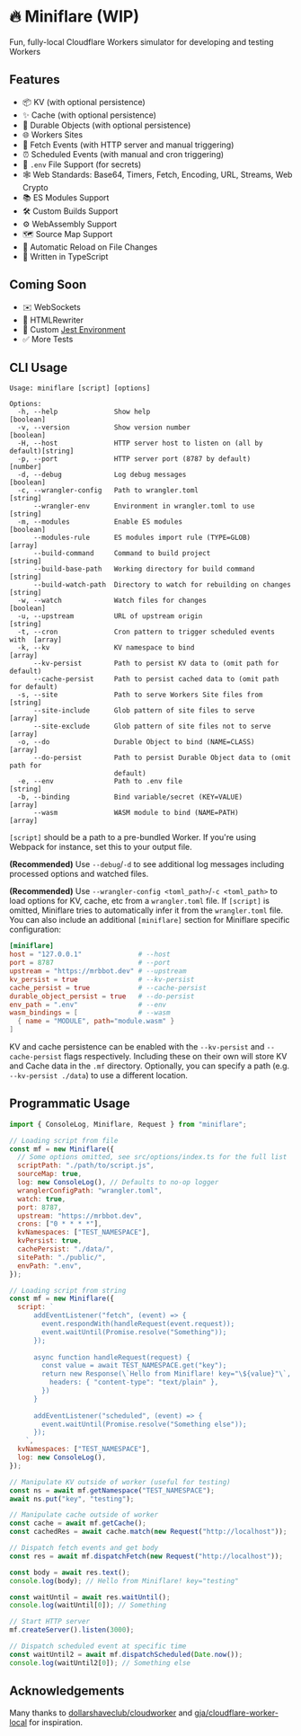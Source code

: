 # 🔥 Miniflare (WIP)

Fun, fully-local Cloudflare Workers simulator for developing and testing Workers

## Features

- 📦 KV (with optional persistence)
- ✨ Cache (with optional persistence)
- 📌 Durable Objects (with optional persistence)
- 🌐 Workers Sites
- 📨 Fetch Events (with HTTP server and manual triggering)
- ⏰ Scheduled Events (with manual and cron triggering)
- 🔑 `.env` File Support (for secrets)
- 🕸 Web Standards: Base64, Timers, Fetch, Encoding, URL, Streams, Web Crypto
- 📚 ES Modules Support
- 🛠 Custom Builds Support
- ⚙️ WebAssembly Support
- 🗺 Source Map Support
- 👀 Automatic Reload on File Changes
- 💪 Written in TypeScript

## Coming Soon

- ✉️ WebSockets
- 📄 HTMLRewriter
- 🤹 Custom [Jest Environment](https://jestjs.io/docs/configuration#testenvironment-string)
- ✅ More Tests

## CLI Usage

```
Usage: miniflare [script] [options]

Options:
  -h, --help              Show help                                    [boolean]
  -v, --version           Show version number                          [boolean]
  -H, --host              HTTP server host to listen on (all by default)[string]
  -p, --port              HTTP server port (8787 by default)            [number]
  -d, --debug             Log debug messages                           [boolean]
  -c, --wrangler-config   Path to wrangler.toml                         [string]
      --wrangler-env      Environment in wrangler.toml to use           [string]
  -m, --modules           Enable ES modules                            [boolean]
      --modules-rule      ES modules import rule (TYPE=GLOB)             [array]
      --build-command     Command to build project                      [string]
      --build-base-path   Working directory for build command           [string]
      --build-watch-path  Directory to watch for rebuilding on changes  [string]
  -w, --watch             Watch files for changes                      [boolean]
  -u, --upstream          URL of upstream origin                        [string]
  -t, --cron              Cron pattern to trigger scheduled events with  [array]
  -k, --kv                KV namespace to bind                           [array]
      --kv-persist        Path to persist KV data to (omit path for default)
      --cache-persist     Path to persist cached data to (omit path for default)
  -s, --site              Path to serve Workers Site files from         [string]
      --site-include      Glob pattern of site files to serve            [array]
      --site-exclude      Glob pattern of site files not to serve        [array]
  -o, --do                Durable Object to bind (NAME=CLASS)            [array]
      --do-persist        Path to persist Durable Object data to (omit path for
                          default)
  -e, --env               Path to .env file                             [string]
  -b, --binding           Bind variable/secret (KEY=VALUE)               [array]
      --wasm              WASM module to bind (NAME=PATH)                [array]
```

`[script]` should be a path to a pre-bundled Worker.
If you're using Webpack for instance, set this to your output file.

**(Recommended)** Use `--debug`/`-d` to see additional log messages including processed options and watched files.

**(Recommended)** Use `--wrangler-config <toml_path>`/`-c <toml_path>` to load options for KV, cache, etc from a `wrangler.toml` file.
If `[script]` is omitted, Miniflare tries to automatically infer it from the `wrangler.toml` file.
You can also include an additional `[miniflare]` section for Miniflare specific configuration:

```toml
[miniflare]
host = "127.0.0.1"              # --host
port = 8787                     # --port
upstream = "https://mrbbot.dev" # --upstream
kv_persist = true               # --kv-persist
cache_persist = true            # --cache-persist
durable_object_persist = true   # --do-persist
env_path = ".env"               # --env
wasm_bindings = [               # --wasm
  { name = "MODULE", path="module.wasm" }
]
```

KV and cache persistence can be enabled with the `--kv-persist` and `--cache-persist` flags respectively.
Including these on their own will store KV and Cache data in the `.mf` directory.
Optionally, you can specify a path (e.g. `--kv-persist ./data`) to use a different location.

## Programmatic Usage

```javascript
import { ConsoleLog, Miniflare, Request } from "miniflare";

// Loading script from file
const mf = new Miniflare({
  // Some options omitted, see src/options/index.ts for the full list
  scriptPath: "./path/to/script.js",
  sourceMap: true,
  log: new ConsoleLog(), // Defaults to no-op logger
  wranglerConfigPath: "wrangler.toml",
  watch: true,
  port: 8787,
  upstream: "https://mrbbot.dev",
  crons: ["0 * * * *"],
  kvNamespaces: ["TEST_NAMESPACE"],
  kvPersist: true,
  cachePersist: "./data/",
  sitePath: "./public/",
  envPath: ".env",
});

// Loading script from string
const mf = new Miniflare({
  script: `
      addEventListener("fetch", (event) => {
        event.respondWith(handleRequest(event.request));
        event.waitUntil(Promise.resolve("Something"));
      });
      
      async function handleRequest(request) {
        const value = await TEST_NAMESPACE.get("key");
        return new Response(\`Hello from Miniflare! key="\${value}"\`, {
          headers: { "content-type": "text/plain" },
        })
      }
      
      addEventListener("scheduled", (event) => {
        event.waitUntil(Promise.resolve("Something else"));
      });
    `,
  kvNamespaces: ["TEST_NAMESPACE"],
  log: new ConsoleLog(),
});

// Manipulate KV outside of worker (useful for testing)
const ns = await mf.getNamespace("TEST_NAMESPACE");
await ns.put("key", "testing");

// Manipulate cache outside of worker
const cache = await mf.getCache();
const cachedRes = await cache.match(new Request("http://localhost"));

// Dispatch fetch events and get body
const res = await mf.dispatchFetch(new Request("http://localhost"));

const body = await res.text();
console.log(body); // Hello from Miniflare! key="testing"

const waitUntil = await res.waitUntil();
console.log(waitUntil[0]); // Something

// Start HTTP server
mf.createServer().listen(3000);

// Dispatch scheduled event at specific time
const waitUntil2 = await mf.dispatchScheduled(Date.now());
console.log(waitUntil2[0]); // Something else
```

## Acknowledgements

Many thanks to [dollarshaveclub/cloudworker](https://github.com/dollarshaveclub/cloudworker) and [gja/cloudflare-worker-local](https://github.com/gja/cloudflare-worker-local) for inspiration.
